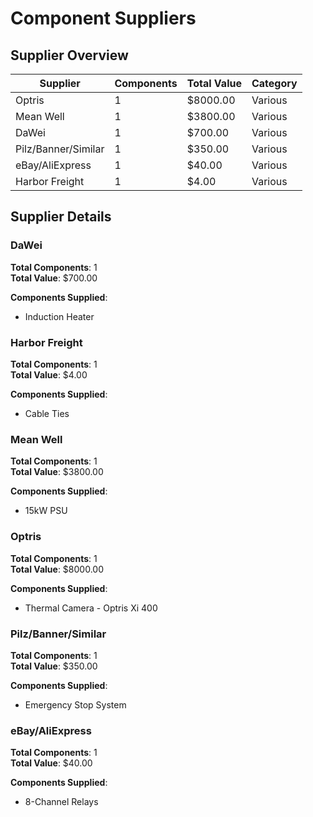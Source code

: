 # Component Suppliers

## Supplier Overview

| Supplier | Components | Total Value | Category |
|----------|------------|-------------|----------|
| Optris | 1 | $8000.00 | Various |
| Mean Well | 1 | $3800.00 | Various |
| DaWei | 1 | $700.00 | Various |
| Pilz/Banner/Similar | 1 | $350.00 | Various |
| eBay/AliExpress | 1 | $40.00 | Various |
| Harbor Freight | 1 | $4.00 | Various |

## Supplier Details

### DaWei

**Total Components**: 1  
**Total Value**: $700.00

**Components Supplied**:
- Induction Heater

### Harbor Freight

**Total Components**: 1  
**Total Value**: $4.00

**Components Supplied**:
- Cable Ties

### Mean Well

**Total Components**: 1  
**Total Value**: $3800.00

**Components Supplied**:
- 15kW PSU

### Optris

**Total Components**: 1  
**Total Value**: $8000.00

**Components Supplied**:
- Thermal Camera - Optris Xi 400

### Pilz/Banner/Similar

**Total Components**: 1  
**Total Value**: $350.00

**Components Supplied**:
- Emergency Stop System

### eBay/AliExpress

**Total Components**: 1  
**Total Value**: $40.00

**Components Supplied**:
- 8-Channel Relays
